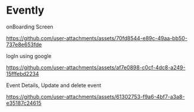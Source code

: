 # Evently

onBoarding Screen

https://github.com/user-attachments/assets/70fd8544-e89c-49aa-bb50-737e8e653fde

logIn using google

https://github.com/user-attachments/assets/af7e0898-c0cf-4dc8-a249-15fffebd2234

Event Details, Update and delete event

https://github.com/user-attachments/assets/61302753-f9a6-4bf7-a3a8-e35187c24615

